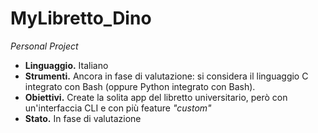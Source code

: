 # MyLibretto_Dino
*Personal Project*

- **Linguaggio.** Italiano
- **Strumenti.** Ancora in fase di valutazione: si considera il linguaggio C integrato con Bash (oppure Python integrato con Bash).
- **Obiettivi.** Create la solita app del libretto universitario, però con un'interfaccia CLI e con più feature *"custom"*
- **Stato.** In fase di valutazione
